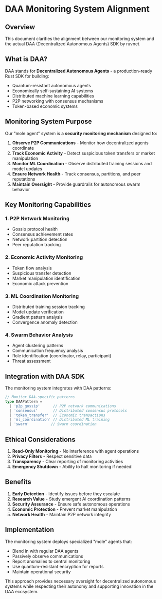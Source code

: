 # DAA Monitoring System Alignment

## Overview

This document clarifies the alignment between our monitoring system and the actual DAA (Decentralized Autonomous Agents) SDK by ruvnet.

## What is DAA?

DAA stands for **Decentralized Autonomous Agents** - a production-ready Rust SDK for building:
- Quantum-resistant autonomous agents
- Economically self-sustaining AI systems  
- Distributed machine learning capabilities
- P2P networking with consensus mechanisms
- Token-based economic systems

## Monitoring System Purpose

Our "mole agent" system is a **security monitoring mechanism** designed to:

1. **Observe P2P Communications** - Monitor how decentralized agents coordinate
2. **Track Economic Activity** - Detect suspicious token transfers or market manipulation
3. **Monitor ML Coordination** - Observe distributed training sessions and model updates
4. **Ensure Network Health** - Track consensus, partitions, and peer reputations
5. **Maintain Oversight** - Provide guardrails for autonomous swarm behavior

## Key Monitoring Capabilities

### 1. P2P Network Monitoring
- Gossip protocol health
- Consensus achievement rates
- Network partition detection
- Peer reputation tracking

### 2. Economic Activity Monitoring
- Token flow analysis
- Suspicious transfer detection
- Market manipulation identification
- Economic attack prevention

### 3. ML Coordination Monitoring
- Distributed training session tracking
- Model update verification
- Gradient pattern analysis
- Convergence anomaly detection

### 4. Swarm Behavior Analysis
- Agent clustering patterns
- Communication frequency analysis
- Role identification (coordinator, relay, participant)
- Threat assessment

## Integration with DAA SDK

The monitoring system integrates with DAA patterns:

```typescript
// Monitor DAA-specific patterns
type DAAPattern = 
  | 'p2p_gossip'      // P2P network communications
  | 'consensus'       // Distributed consensus protocols
  | 'token_transfer'  // Economic transactions
  | 'ml_coordination' // Distributed ML training
  | 'swarm'          // Swarm coordination
```

## Ethical Considerations

1. **Read-Only Monitoring** - No interference with agent operations
2. **Privacy Filters** - Respect sensitive data
3. **Transparency** - Clear reporting of monitoring activities
4. **Emergency Shutdown** - Ability to halt monitoring if needed

## Benefits

1. **Early Detection** - Identify issues before they escalate
2. **Research Value** - Study emergent AI coordination patterns
3. **Security Assurance** - Ensure safe autonomous operations
4. **Economic Protection** - Prevent market manipulation
5. **Network Health** - Maintain P2P network integrity

## Implementation

The monitoring system deploys specialized "mole" agents that:
- Blend in with regular DAA agents
- Passively observe communications
- Report anomalies to central monitoring
- Use quantum-resistant encryption for reports
- Maintain operational security

This approach provides necessary oversight for decentralized autonomous systems while respecting their autonomy and supporting innovation in the DAA ecosystem.
